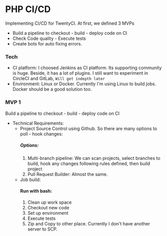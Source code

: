 # PHP CI/CD


Implementing CI/CD for TwentyCI. At first, we defined 3 MVPs
    

  - Build a pipeline to checkout - build - deploy code on CI
  - Check Code quality - Execute tests 
  - Create bots for auto fixing errors.

### Tech

  - CI platform:
        I choosed Jenkins as CI platform. Its supporting community is huge. Beside, it has a lot of plugins. 
        I still want to experiment in CircleCI and GitLab, `Will get indepth later`
  - Environment: 
  Linux or Docker. Currently I'm using Linux to build jobs. Docker should be a good solution too. 


### MVP 1

Build a pipeline to checkout - build - deploy code on CI

- Technical Requirements: 
    -  Project Source Control using Github. So there are many options to poll - hook changes: 
        ##### Options:
        1. Multi-branch pipeline: 
         We can scan projects, select branches to build, hook any changes following rules defined, then build project 
        2. Pull Request Builder: Almost the same.  
    - Job build:
        #### Run with bash: 
        1.  Clean up work space
        2.  Checkout new code
        3.  Set up environment
        4.  Execute tests
        5.  Zip and Copy to other place. Currently I don't have another server to SCP. 
        

